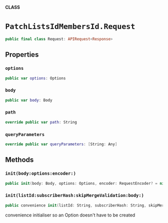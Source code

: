 **CLASS**

# `PatchListsIdMembersId.Request`

```swift
public final class Request: APIRequest<Response>
```

## Properties
### `options`

```swift
public var options: Options
```

### `body`

```swift
public var body: Body
```

### `path`

```swift
override public var path: String
```

### `queryParameters`

```swift
override public var queryParameters: [String: Any]
```

## Methods
### `init(body:options:encoder:)`

```swift
public init(body: Body, options: Options, encoder: RequestEncoder? = nil)
```

### `init(listId:subscriberHash:skipMergeValidation:body:)`

```swift
public convenience init(listId: String, subscriberHash: String, skipMergeValidation: Bool? = nil, body: Body)
```

convenience initialiser so an Option doesn't have to be created

